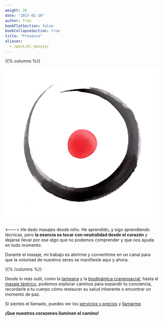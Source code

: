 ```yaml
---
weight: 20
date: "2017-01-10"
author: fran
bookFlatSection: false
bookCollapseSection: true
title: "Presence"
aliases:
  - /post/el_masaje/
---
```


{{% columns %}}

![PauLluc.png](PauLluc.png)

<--->
He dado masajes desde niño. He aprendido, y sigo aprendiendo técnicas, pero **la esencia es tocar con neutralidad
desde el corazón** y dejarse llevar por ese _algo_ que no podemos comprender y que nos ayuda en todo momento.

Durante el masaje, mi trabajo es abrirme y convertirme en un canal para que la voluntad de nuestros seres se manifieste aquí y ahora.

{{% /columns %}}

Desde lo más sutil, como la [tameana](tameana.md) y la [biodinámica craneosacral](biodinamica_craneosacral.md), hasta
el [masaje tántrico](masaje_tantrico.md), podemos explorar caminos para expandir tu conciencia, recordarle a tu cuerpo 
cómo restaurar su salud inherente o encontrar un momento de paz.

Si sientes el llamado, puedes ver los [servicios y precios](precios.es.md) y [llamarme](../contact).

**¡Que nuestros corazones iluminen el camino!**
